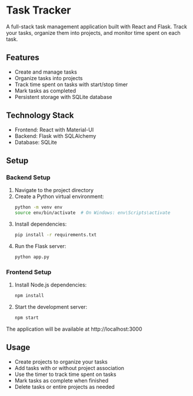 # Task Tracker

A full-stack task management application built with React and Flask. Track your tasks, organize them into projects, and monitor time spent on each task.

## Features

- Create and manage tasks
- Organize tasks into projects
- Track time spent on tasks with start/stop timer
- Mark tasks as completed
- Persistent storage with SQLite database

## Technology Stack

- Frontend: React with Material-UI
- Backend: Flask with SQLAlchemy
- Database: SQLite

## Setup

### Backend Setup

1. Navigate to the project directory
2. Create a Python virtual environment:
   ```bash
   python -m venv env
   source env/bin/activate  # On Windows: env\Scripts\activate
   ```
3. Install dependencies:
   ```bash
   pip install -r requirements.txt
   ```
4. Run the Flask server:
   ```bash
   python app.py
   ```

### Frontend Setup

1. Install Node.js dependencies:
   ```bash
   npm install
   ```
2. Start the development server:
   ```bash
   npm start
   ```

The application will be available at http://localhost:3000

## Usage

- Create projects to organize your tasks
- Add tasks with or without project association
- Use the timer to track time spent on tasks
- Mark tasks as complete when finished
- Delete tasks or entire projects as needed
